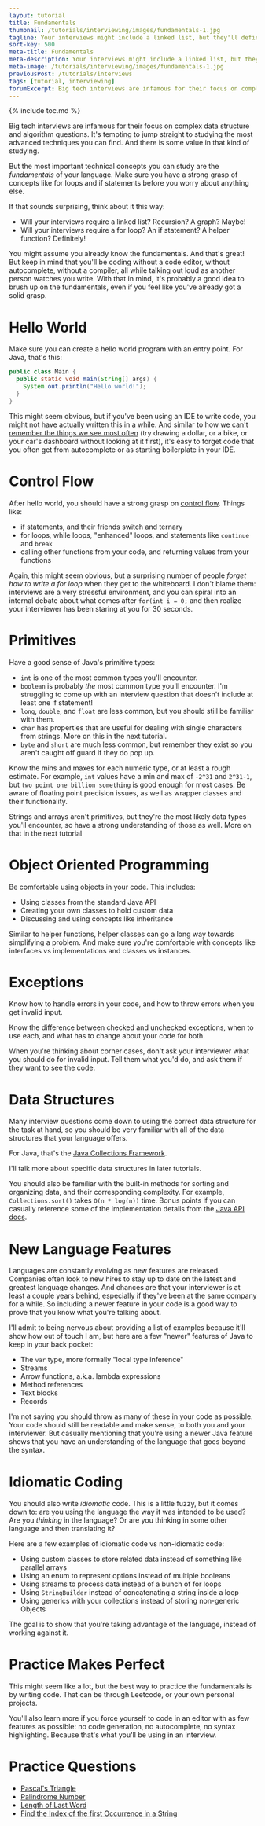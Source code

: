 ```yaml
---
layout: tutorial
title: Fundamentals
thumbnail: /tutorials/interviewing/images/fundamentals-1.jpg
tagline: Your interviews might include a linked list, but they'll definitely include a for loop.
sort-key: 500
meta-title: Fundamentals
meta-description: Your interviews might include a linked list, but they'll definitely include a for loop.
meta-image: /tutorials/interviewing/images/fundamentals-1.jpg
previousPost: /tutorials/interviews
tags: [tutorial, interviewing]
forumExcerpt: Big tech interviews are infamous for their focus on complex data structure and algorithm questions. It's tempting to jump straight to studying the most advanced techniques you can find. But the most important technical concepts you can study are the fundamentals of your language. Here's an article that talks about the fundamental concepts used in technical interviews.
---
```


{% include toc.md %}

Big tech interviews are infamous for their focus on complex data structure and algorithm questions. It's tempting to jump straight to studying the most advanced techniques you can find. And there is some value in that kind of studying.

But the most important technical concepts you can study are the _fundamentals_ of your language. Make sure you have a strong grasp of concepts like for loops and if statements before you worry about anything else.

If that sounds surprising, think about it this way:

- Will your interviews require a linked list? Recursion? A graph? Maybe!
- Will your interviews require a for loop? An if statement? A helper function? Definitely!

You might assume you already know the fundamentals. And that's great! But keep in mind that you'll be coding without a code editor, without autocomplete, without a compiler, all while talking out loud as another person watches you write. With that in mind, it's probably a good idea to brush up on the fundamentals, even if you feel like you've already got a solid grasp.

# Hello World

Make sure you can create a hello world program with an entry point. For Java, that's this:

```java
public class Main {
  public static void main(String[] args) {
    System.out.println("Hello world!");
  }
}
```

This might seem obvious, but if you've been using an IDE to write code, you might not have actually written this in a while. And similar to how [we can't remember the things we see most often](https://www.psychologytoday.com/us/blog/metacognition-and-the-mind/201503/why-we-cant-remember-the-things-we-most-often-see) (try drawing a dollar, or a bike, or your car's dashboard without looking at it first), it's easy to forget code that you often get from autocomplete or as starting boilerplate in your IDE.

# Control Flow

After hello world, you should have a strong grasp on [control flow](https://en.wikipedia.org/wiki/Control_flow). Things like:

- if statements, and their friends switch and ternary
- for loops, while loops, "enhanced" loops, and statements like `continue` and `break`
- calling other functions from your code, and returning values from your functions

Again, this might seem obvious, but a surprising number of people _forget how to write a for loop_ when they get to the whiteboard. I don't blame them: interviews are a very stressful environment, and you can spiral into an internal debate about what comes after `for(int i = 0;` and then realize your interviewer has been staring at you for 30 seconds.

# Primitives

Have a good sense of Java's primitive types:

- `int` is one of the most common types you'll encounter.
- `boolean` is probably _the_ most common type you'll encounter. I'm struggling to come up with an interview question that doesn't include at least one if statement!
- `long`, `double`, and `float` are less common, but you should still be familiar with them.
- `char` has properties that are useful for dealing with single characters from strings. More on this in the next tutorial.
- `byte` and `short` are much less common, but remember they exist so you aren't caught off guard if they do pop up.

Know the mins and maxes for each numeric type, or at least a rough estimate. For example, `int` values have a min and max of `-2^31` and `2^31-1`, but `two point one billion something` is good enough for most cases. Be aware of floating point precision issues, as well as wrapper classes and their functionality.

Strings and arrays aren't primitives, but they're the most likely data types you'll encounter, so have a strong understanding of those as well. More on that in the next tutorial

# Object Oriented Programming

Be comfortable using objects in your code. This includes:

- Using classes from the standard Java API
- Creating your own classes to hold custom data
- Discussing and using concepts like inheritance

Similar to helper functions, helper classes can go a long way towards simplifying a problem. And make sure you're comfortable with concepts like interfaces vs implementations and classes vs instances.

# Exceptions

Know how to handle errors in your code, and how to throw errors when you get invalid input.

Know the difference between checked and unchecked exceptions, when to use each, and what has to change about your code for both.

When you're thinking about corner cases, don't ask your interviewer what you should do for invalid input. Tell them what you'd do, and ask them if they want to see the code.

# Data Structures

Many interview questions come down to using the correct data structure for the task at hand, so you should be very familiar with all of the data structures that your language offers.

For Java, that's the [Java Collections Framework](https://en.wikipedia.org/wiki/Java_collections_framework).

I'll talk more about specific data structures in later tutorials.

You should also be familiar with the built-in methods for sorting and organizing data, and their corresponding complexity. For example, `Collections.sort()` takes `O(n * log(n))` time. Bonus points if you can casually reference some of the implementation details from the [Java API docs](https://docs.oracle.com/en/java/javase/11/docs/api/java.base/java/util/List.html#sort(java.util.Comparator)).

# New Language Features

Languages are constantly evolving as new features are released. Companies often look to new hires to stay up to date on the latest and greatest language changes. And chances are that your interviewer is at least a couple years behind, especially if they've been at the same company for a while. So including a newer feature in your code is a good way to prove that you know what you're talking about.

I'll admit to being nervous about providing a list of examples because it'll show how out of touch I am, but here are a few "newer" features of Java to keep in your back pocket:

- The `var` type, more formally "local type inference"
- Streams
- Arrow functions, a.k.a. lambda expressions
- Method references
- Text blocks
- Records

I'm not saying you should throw as many of these in your code as possible. Your code should still be readable and make sense, to both you and your interviewer. But casually mentioning that you're using a newer Java feature shows that you have an understanding of the language that goes beyond the syntax.

# Idiomatic Coding

You should also write *idiomatic* code. This is a little fuzzy, but it comes down to: are you using the language the way it was intended to be used? Are you *thinking* in the language? Or are you thinking in some other language and then translating it?

Here are a few examples of idiomatic code vs non-idiomatic code:

- Using custom classes to store related data instead of something like parallel arrays
- Using an enum to represent options instead of multiple booleans
- Using streams to process data instead of a bunch of for loops
- Using `StringBuilder` instead of concatenating a string inside a loop
- Using generics with your collections instead of storing non-generic Objects

The goal is to show that you're taking advantage of the language, instead of working against it.

# Practice Makes Perfect

This might seem like a lot, but the best way to practice the fundamentals is by writing code. That can be through Leetcode, or your own personal projects.

You'll also learn more if you force yourself to code in an editor with as few features as possible: no code generation, no autocomplete, no syntax highlighting. Because that's what you'll be using in an interview.

# Practice Questions

- [Pascal's Triangle](https://leetcode.com/problems/pascals-triangle-ii/)
- [Palindrome Number](https://leetcode.com/problems/palindrome-number/)
- [Length of Last Word](https://leetcode.com/problems/length-of-last-word/)
- [Find the Index of the first Occurrence in a String](https://leetcode.com/problems/find-the-index-of-the-first-occurrence-in-a-string/description/)
